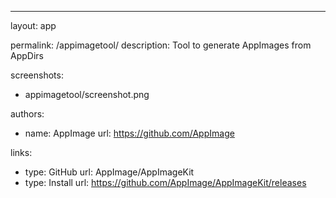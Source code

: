 ---
layout: app

permalink: /appimagetool/
description: Tool to generate AppImages from AppDirs

screenshots:
  - appimagetool/screenshot.png

authors:
  - name: AppImage
    url: https://github.com/AppImage

links:
  - type: GitHub
    url: AppImage/AppImageKit
  - type: Install
    url: https://github.com/AppImage/AppImageKit/releases
